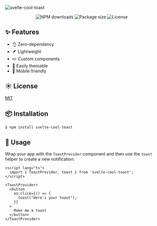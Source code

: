 ![svelte-cool-toast](https://socialify.git.ci/carlos-dubon/svelte-cool-toast/image?description=1&font=Raleway&forks=1&issues=1&language=1&logo=https%3A%2F%2Fraw.githubusercontent.com%2Fcarlos-dubon%2Fsvelte-cool-toast%2Fc2af101829d66d624301a972edc63276db362268%2F.github%2Freadme%2Flogo.svg&name=1&owner=1&pattern=Plus&stargazers=1&theme=Light)

<p align="center">
<img src="https://img.shields.io/npm/dt/svelte-cool-toast" alt="NPM downloads">
<img src="https://img.shields.io/bundlephobia/minzip/svelte-cool-toast" alt="Package size">
<img src="https://img.shields.io/github/license/carlos-dubon/svelte-cool-toast" alt="License">
</p>

## ✨ Features

- 👌 Zero-dependency
- 🪶 Lightweight
- ✏️ Custom components
- 🎨 Easily themable
- 📱 Mobile friendly

## ☀️ License

[MIT](./LICENSE)

## 📦 Installation

```
$ npm install svelte-cool-toast
```

## 🔨 Usage

Wrap your app with the `ToastProvider` component and then use the `toast` helper to create a new notification.

```Svelte
<script lang="ts">
  import { ToastProvider, toast } from 'svelte-cool-toast';
</script>

<ToastProvider>
  <button
    on:click={() => {
      toast("Here's your toast");
    }}
  >
    Make me a toast
  </button>
</ToastProvider>

```
